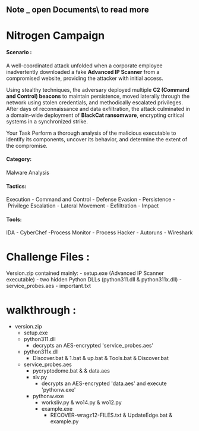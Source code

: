 ## Note _ open Documents\ to read more 
# Nitrogen Campaign

#### Scenario :

A well-coordinated attack unfolded when a corporate employee inadvertently downloaded a fake **Advanced IP Scanner** from a compromised website, providing the attacker with initial access.

Using stealthy techniques, the adversary deployed multiple **C2 (Command and Control) beacons** to maintain persistence, moved laterally through the network using stolen credentials, and methodically escalated privileges. After days of reconnaissance and data exfiltration, the attack culminated in a domain-wide deployment of **BlackCat ransomware**, encrypting critical systems in a synchronized strike.

Your Task Perform a thorough analysis of the malicious executable to identify its components, uncover its behavior, and determine the extent of the compromise.

#### Category:  
Malware Analysis

#### Tactics:
Execution - Command and Control  - Defense Evasion - Persistence - Privilege Escalation - Lateral Movement - Exfiltration - Impact

#### Tools:
IDA - CyberChef -Process Monitor - Process Hacker - Autoruns - Wireshark

# Challenge Files :

Version.zip contained mainly:
	- setup.exe (Advanced IP Scanner executable)
	- two hidden Python DLLs (python311.dll & python311x.dll)
	- service_probes.aes
	- important.txt

# walkthrough :

- version.zip
	- setup.exe
	- python311.dll
		- decrypts an AES-encrypted 'service_probes.aes'
	- python311x.dll
		- Discover.bat & 1.bat & up.bat & Tools.bat & Discover.bat
	- service_probes.aes
		- pycryptodome.bat &  & data.aes
		- slv.py
			- decrypts an AES-encrypted 'data.aes' and execute 'pythonw.exe'
		- pythonw.exe
			- worksliv.py & wo14.py & wo12.py 
			- example.exe
				- RECOVER-wragz12-FILES.txt & UpdateEdge.bat & example.py
